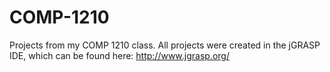 # COMP-1210

Projects from my COMP 1210 class. All projects were created in the jGRASP IDE, which can be found here: http://www.jgrasp.org/
